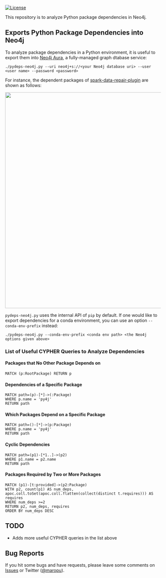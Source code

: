 [![License](http://img.shields.io/:license-Apache_v2-blue.svg)](https://github.com/maropu/pydeps-neo4j/blob/master/LICENSE)

This repository is to analyze Python package dependencies in Neo4j.

## Exports Python Package Dependencies into Neo4j

To analyze package dependencies in a Python environment, it is useful to export them
into [Neo4j Aura](https://neo4j.com/cloud/aura), a fully-managed graph dtabase service:

```
./pydeps-neo4j.py --uri neo4j+s://<your Neo4j database uri> --user <user name> --password <password>
```

For instance, the dependent packages of [spark-data-repair-plugin](https://github.com/maropu/spark-data-repair-plugin) are shown as follows:

<p align="center"><img src="resources/spark-data-repair-plugin-neo4jaura.svg" width="700px"></p>

`pydeps-neo4j.py` uses the internal API of `pip` by default.
If one would like to export dependencies for a conda environment, you can use an option `--conda-env-prefix` instead:

```
./pydeps-neo4j.py --conda-env-prefix <conda env path> <the Neo4j options given above>
```

### List of Useful CYPHER Queries to Analyze Dependencies

#### Packages that No Other Package Depends on

```
MATCH (p:RootPackage) RETURN p
```

#### Dependencies of a Specific Package

```
MATCH path=(p)-[*]->(:Package)
WHERE p.name = 'py4j'
RETURN path
```

#### Which Packages Depend on a Specific Package

```
MATCH path=()-[*]->(p:Package)
WHERE p.name = 'py4j'
RETURN path
```

#### Cyclic Dependencies

```
MATCH path=(p1)-[*1..]->(p2)
WHERE p1.name = p2.name
RETURN path
```

#### Packages Required by Two or More Packages

```
MATCH (p1)-[t:provided]->(p2:Package)
WITH p2, count(p1) AS num_deps, apoc.coll.toSet(apoc.coll.flatten(collect(distinct t.requires))) AS requires
WHERE num_deps >=2
RETURN p2, num_deps, requires
ORDER BY num_deps DESC
```

## TODO

 * Adds more useful CYPHER queries in the list above

## Bug Reports

If you hit some bugs and have requests, please leave some comments on [Issues](https://github.com/maropu/spark-sql-flow-plugin/issues)
or Twitter ([@maropu](http://twitter.com/#!/maropu)).
